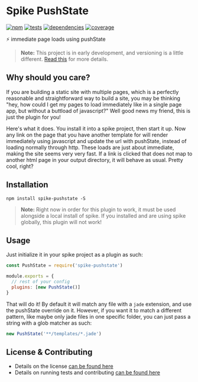 # Spike PushState

[![npm](http://img.shields.io/npm/v/spike-pushstate.svg?style=flat)](https://badge.fury.io/js/spike-pushstate) [![tests](http://img.shields.io/travis/static-dev/spike-pushstate/master.svg?style=flat)](https://travis-ci.org/static-dev/spike-pushstate) [![dependencies](http://img.shields.io/david/static-dev/spike-pushstate.svg?style=flat)](https://david-dm.org/static-dev/spike-pushstate) [![coverage](http://img.shields.io/coveralls/static-dev/spike-pushstate.svg?style=flat)](https://coveralls.io/github/static-dev/spike-pushstate)

:zap: immediate page loads using pushState

> **Note:** This project is in early development, and versioning is a little different. [Read this](http://markup.im/#q4_cRZ1Q) for more details.

## Why should you care?

If you are building a static site with multiple pages, which is a perfectly reasonable and straightforward way to build a site, you may be thinking "hey, how could I get my pages to load immediately like in a single page app, but without a buttload of javascript?" Well good news my friend, this is just the plugin for you!

Here's what it does. You install it into a spike project, then start it up. Now any link on the page that you have another template for will render immediately using javascript and update the url with pushState, instead of loading normally through http. These loads are just about immediate, making the site seems very very fast. If a link is clicked that does not map to another html page in your output directory, it will behave as usual. Pretty cool, right?

## Installation

`npm install spike-pushstate -S`

> **Note:** Right now in order for this plugin to work, it must be used alongside a local install of spike. If you installed and are using spike globally, this plugin will not work!

## Usage

Just initialize it in your spike project as a plugin as such:

```javascript
const PushState = require('spike-pushstate')

module.exports = {
  // rest of your config
  plugins: [new PushState()]
}
```

That will do it! By default it will match any file with a `jade` extension, and use the pushState override on it. However, if you want it to match a different pattern, like maybe only jade files in one specific folder, you can just pass a string with a glob matcher as such:

```javascript
new PushState('**/templates/*.jade')
```

## License & Contributing

- Details on the license [can be found here](LICENSE.md)
- Details on running tests and contributing [can be found here](contributing.md)
